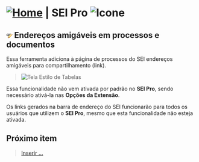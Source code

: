 # [![Home](../img/home.png)](../) |  SEI Pro ![Icone](../img/icon-32.png)

## ![SEI Pro URL Amigável](../img/icon-urlamigavel.png) Endereços amigáveis em processos e documentos

Essa ferramenta adiciona à página de processos do SEI endereços amigáveis para compartilhamento (link).

> ![Tela Estilo de Tabelas](../img/tela-urlamigavel.gif) 

Essa funcionalidade não vem ativada por padrão no **SEI Pro**, sendo necessário ativá-la nas **Opções da Extensão**.

Os links gerados na barra de endereço do SEI funcionarão para todos os usuários que utilizem o **SEI Pro**, mesmo que esta funcionalidade não esteja ativada.

## Próximo item

> [Inserir ...](../pages/PAGE.md)
